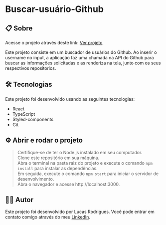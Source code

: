 # Buscar-usuário-Github

## 📋 Sobre
Acesse o projeto através deste link: [Ver projeto](https://buscar-usuario-github.vercel.app/)  
  
Este projeto consiste em um buscador de usuários do Github. Ao inserir o username no input, a aplicação faz uma chamada na API do Github para buscar as informações solicitadas e as renderiza na tela, junto com os seus respectivos reposítorios.

## 🛠 Tecnologias
Este projeto foi desenvolvido usando as seguintes tecnologias:  
- React
- TypeScript
- Styled-components
- Git

## ⚙ Abrir e rodar o projeto

> Certifique-se de ter o Node.js instalado em seu computador.  
> Clone este repositório em sua máquina.  
> Abra o terminal na pasta raiz do projeto e execute o comando `npm install` para instalar as dependências.  
> Em seguida, execute o comando `npm start` para iniciar o servidor de desenvolvimento.  
> Abra o navegador e acesse http://localhost:3000.  

## 👨‍💻 Autor

Este projeto foi desenvolvido por Lucas Rodrigues. Você pode entrar em contato comigo através do meu [LinkedIn](https://www.linkedin.com/in/lucas-rodrigues-perfil/).
